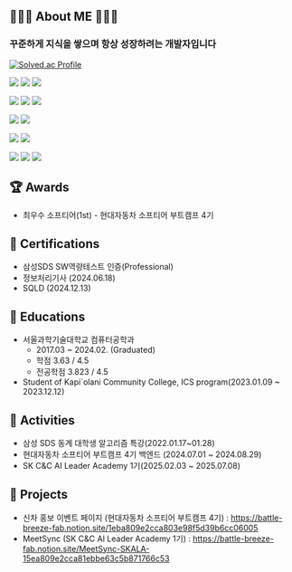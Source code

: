 
## 🧑🏻‍💻 About ME 🧑🏻‍💻
### 꾸준하게 지식을 쌓으며 항상 성장하려는 개발자입니다

  [![Solved.ac Profile](http://mazassumnida.wtf/api/v2/generate_badge?boj=bjh3311)](https://solved.ac/bjh3311/)



<img src="https://img.shields.io/badge/spring-6DB33F?style=for-the-badge&logo=spring&logoColor=white"> <img src="https://img.shields.io/badge/springboot-6DB33F?style=for-the-badge&logo=springboot&logoColor=white"> <img src="https://img.shields.io/badge/java-FF7F00?style=for-the-badge&logo=java&logoColor=white"> 

<img src="https://img.shields.io/badge/Python-3776AB?style=for-the-badge&logo=Python&logoColor=white"/> <img src="https://img.shields.io/badge/FastAPI-005571?style=for-the-badge&logo=fastapi"/> <img src="https://img.shields.io/badge/Vue.js-35495E?style=for-the-badge&logo=vuedotjs&logoColor=4FC08D"/>


<img src="https://img.shields.io/badge/mysql-4479A1?style=for-the-badge&logo=mysql&logoColor=white"> <img src="https://img.shields.io/badge/redis-%23DD0031.svg?style=for-the-badge&logo=redis&logoColor=white">

<img src="https://img.shields.io/badge/C%23-239120?style=for-the-badge&logo=c-sharp&logoColor=white"> <img src = "https://img.shields.io/badge/Unity-100000?style=for-the-badge&logo=unity&logoColor=white"> 


<img src = "https://img.shields.io/badge/Jira-0052CC?style=for-the-badge&logo=Jira&logoColor=white"> <img src = "https://img.shields.io/badge/Notion-000000?style=for-the-badge&logo=notion&logoColor=white"> <img src = "https://img.shields.io/badge/Slack-4A154B?style=for-the-badge&logo=slack&logoColor=white">

## 🏆 Awards
- 최우수 소프티어(1st) - 현대자동차 소프티어 부트캠프 4기

## 🏅 Certifications

- 삼성SDS SW역량테스트 인증(Professional)
- 정보처리기사 (2024.06.18)
- SQLD (2024.12.13)

## 📖 Educations

- 서울과학기술대학교 컴퓨터공학과
    - 2017.03 ~ 2024.02. (Graduated)
    - 학점 3.63 / 4.5
    - 전공학점 3.823 / 4.5
- Student of Kapi`olani Community College, ICS program(2023.01.09 ~ 2023.12.12)

## 🎒 Activities

- 삼성 SDS 동계 대학생 알고리즘 특강(2022.01.17~01.28)
- 현대자동차 소프티어 부트캠프 4기 백엔드 (2024.07.01 ~ 2024.08.29)
- SK C&C AI Leader Academy 1기(2025.02.03 ~ 2025.07.08)

## 🔗 Projects
- 신차 홍보 이벤트 페이지 (현대자동차 소프티어 부트캠프 4기) : https://battle-breeze-fab.notion.site/1eba809e2cca803e98f5d39b6cc06005
- MeetSync (SK C&C AI Leader Academy 1기) : https://battle-breeze-fab.notion.site/MeetSync-SKALA-15ea809e2cca81ebbe63c5b871766c53

